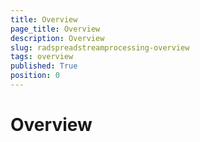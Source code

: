 ```yaml
---
title: Overview
page_title: Overview
description: Overview
slug: radspreadstreamprocessing-overview
tags: overview
published: True
position: 0
---
```


# Overview